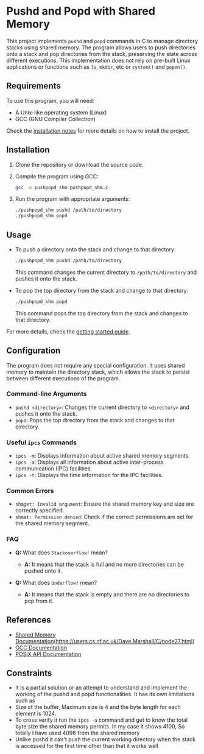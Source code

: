 # Pushd and Popd with Shared Memory

This project implements `pushd` and `popd` commands in C to manage directory stacks using shared memory. The program allows users to push directories onto a stack and pop directories from the stack, preserving the state across different executions. This implementation does not rely on pre-built Linux applications or functions such as `ls`, `mkdir`, etc or `system()` and `popen()`.

## Requirements

To use this program, you will need:

- A Unix-like operating system (Linux)
- GCC (GNU Compiler Collection)


Check the [installation notes](#installation) for more details on how to install the project.

## Installation

1. Clone the repository or download the source code.

2. Compile the program using GCC:
    ```sh
    gcc -o pushpopd_shm pushpopd_shm.c
    ```

3. Run the program with appropriate arguments:
    ```sh
    ./pushpopd_shm pushd /path/to/directory
    ./pushpopd_shm popd
    ```

## Usage

- To push a directory onto the stack and change to that directory:
    ```sh
    ./pushpopd_shm pushd /path/to/directory
    ```
    This command changes the current directory to `/path/to/directory` and pushes it onto the stack.

- To pop the top directory from the stack and change to that directory:
    ```sh
    ./pushpopd_shm popd
    ```
    This command pops the top directory from the stack and changes to that directory.

For more details, check the [getting started guide](#useful-resources).

## Configuration

The program does not require any special configuration. It uses shared memory to maintain the directory stack, which allows the stack to persist between different executions of the program.

### Command-line Arguments

- `pushd <directory>`: Changes the current directory to `<directory>` and pushes it onto the stack.
- `popd`: Pops the top directory from the stack and changes to that directory.

### Useful `ipcs` Commands

- `ipcs -m`: Displays information about active shared memory segments.
- `ipcs -a`: Displays all information about active inter-process communication (IPC) facilities.
- `ipcs -t`: Displays the time information for the IPC facilities.

### Common Errors

- `shmget: Invalid argument`: Ensure the shared memory key and size are correctly specified.
- `shmat: Permission denied`: Check if the correct permissions are set for the shared memory segment.

### FAQ

- **Q:** What does `Stackoverflow!` mean?
  - **A:** It means that the stack is full and no more directories can be pushed onto it.

- **Q:** What does `Underflow!` mean?
  - **A:** It means that the stack is empty and there are no directories to pop from it.

## References

- [Shared Memory Documentation](https://man7.org/linux/man-pages/man7/sysvipc.7.html)(https://users.cs.cf.ac.uk/Dave.Marshall/C/node27.html)
- [GCC Documentation](https://gcc.gnu.org/onlinedocs/)
- [POSIX API Documentation](https://pubs.opengroup.org/onlinepubs/9699919799/)

## Constraints

- It is a partial solution or an attempt to understand and implement the working of the pushd and popd functionalities. It has its own limitations such as 
- Size of the buffer, Maximum size is 4 and the byte length for each element is 1024. 
- To cross verify it run the `ipcs -a` command and get to know the total byte size the shared memory permits. In my case it shows 4100, So totally I have used 4096 from the shared memory
- Unlike pushd it can't push the current working directory when the stack is accessed for the first time other than that it    works well 
